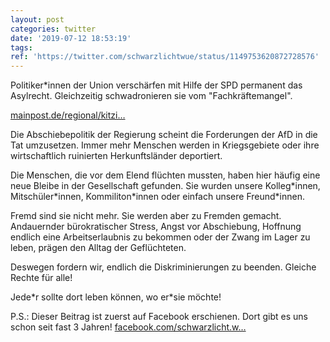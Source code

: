 ```yaml
---
layout: post
categories: twitter
date: '2019-07-12 18:53:19'
tags: 
ref: 'https://twitter.com/schwarzlichtwue/status/1149753620872728576'
---
```

Politiker\*innen der Union verschärfen mit Hilfe der SPD permanent das Asylrecht. Gleichzeitig schwadronieren sie vom "Fachkräftemangel". 

[mainpost.de/regional/kitzi…](https://www.mainpost.de/regional/kitzingen/Personal-fehlt-Abschiebungen-treffen-Gastronomen;art773,10273386)

Die Abschiebepolitik der Regierung scheint die Forderungen der AfD in die Tat umzusetzen. Immer mehr Menschen werden in Kriegsgebiete oder ihre wirtschaftlich ruinierten Herkunftsländer deportiert. 

Die Menschen, die vor dem Elend flüchten mussten, haben hier häufig eine  neue Bleibe in der Gesellschaft gefunden. Sie wurden unsere Kolleg\*innen,  Mitschüler\*innen, Kommiliton\*innen oder einfach unsere Freund\*innen. 

Fremd sind sie nicht mehr. Sie werden aber zu Fremden gemacht.  Andauernder bürokratischer Stress, Angst vor Abschiebung, Hoffnung endlich eine Arbeitserlaubnis zu bekommen oder der Zwang im Lager zu leben, prägen den Alltag der Geflüchteten. 

Deswegen fordern wir, endlich die Diskriminierungen zu beenden. Gleiche Rechte für alle!



Jede\*r sollte dort leben können, wo er\*sie möchte! 

P.S.: Dieser Beitrag ist zuerst auf Facebook erschienen. Dort gibt es uns schon seit fast 3 Jahren! [facebook.com/schwarzlicht.w…](https://www.facebook.com/schwarzlicht.wue/)